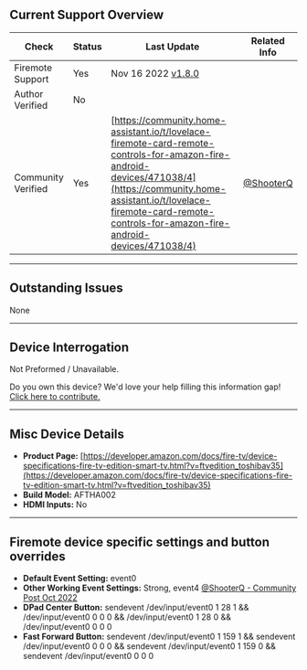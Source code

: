 ## Current Support Overview
| Check              | Status | Last Update                                                                    | Related Info |
| ------------------ | ------ | -----------------------------------------------------------------------------  | ------------ |
| Firemote Support   | Yes    | Nov 16 2022 [v1.8.0](https://github.com/PRProd/HA-Firemote/tree/v1.8.0)        |              |
| Author Verified    | No     |                                                                                |              |
| Community Verified | Yes    | [https://community.home-assistant.io/t/lovelace-firemote-card-remote-controls-for-amazon-fire-android-devices/471038/4](https://community.home-assistant.io/t/lovelace-firemote-card-remote-controls-for-amazon-fire-android-devices/471038/4)                                                                                                     | [@ShooterQ](https://community.home-assistant.io/u/ShooterQ) |

***

## Outstanding Issues
None

***

## Device Interrogation
Not Preformed / Unavailable.

Do you own this device? We'd love your help filling this information gap!  [Click here to contribute.](https://github.com/PRProd/HA-Firemote/wiki/How-Can-I-Help%3F#device-interrogation)

***

## Misc Device Details
 * **Product Page:** [https://developer.amazon.com/docs/fire-tv/device-specifications-fire-tv-edition-smart-tv.html?v=ftvedition_toshibav35](https://developer.amazon.com/docs/fire-tv/device-specifications-fire-tv-edition-smart-tv.html?v=ftvedition_toshibav35)
 * **Build Model:** AFTHA002
 * **HDMI Inputs:** No

***

## Firemote device specific settings and button overrides
 * **Default Event Setting:** event0
 * **Other Working Event Settings:** Strong, event4 [@ShooterQ - Community Post Oct 2022](https://community.home-assistant.io/t/lovelace-firemote-card-remote-controls-for-amazon-fire-android-devices/471038/4)
 * **DPad Center Button:** sendevent /dev/input/event0 1 28 1 && /dev/input/event0 0 0 0 && /dev/input/event0 1 28 0 && /dev/input/event0 0 0 0
 * **Fast Forward Button:** sendevent /dev/input/event0 1 159 1 && sendevent /dev/input/event0 0 0 0 && sendevent /dev/input/event0 1 159 0 && sendevent /dev/input/event0 0 0 0
